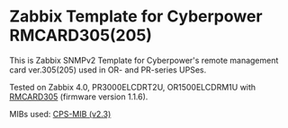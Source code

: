 # Zabbix Template for Cyberpower RMCARD305(205)

This is Zabbix SNMPv2 Template for Cyberpower's remote management card ver.305(205) used in OR- and PR-series UPSes.

Tested on Zabbix 4.0, PR3000ELCDRT2U, OR1500ELCDRM1U with [RMCARD305](https://www.cyberpowersystems.com/product/ups/rmcard305/) (firmware version 1.1.6).

MIBs used:
[CPS-MIB (v2.3)](https://www.cyberpowersystems.com/product/software/mib-files/mib-v2-0/)
